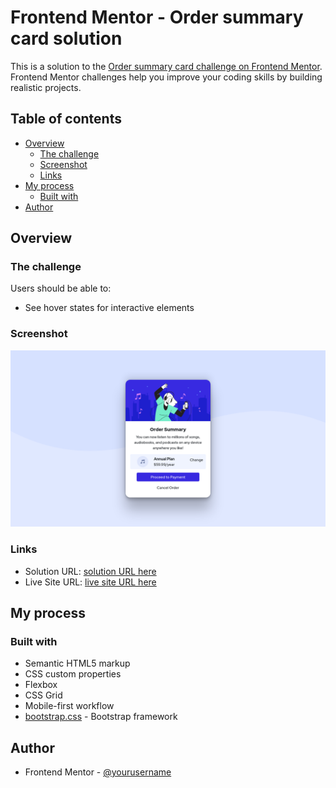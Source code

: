 # Frontend Mentor - Order summary card solution

This is a solution to the [Order summary card challenge on Frontend Mentor](https://www.frontendmentor.io/challenges/order-summary-component-QlPmajDUj). Frontend Mentor challenges help you improve your coding skills by building realistic projects. 

## Table of contents

- [Overview](#overview)
  - [The challenge](#the-challenge)
  - [Screenshot](#screenshot)
  - [Links](#links)
- [My process](#my-process)
  - [Built with](#built-with)
- [Author](#author)

## Overview

### The challenge

Users should be able to:

- See hover states for interactive elements

### Screenshot

![Design](./design/desktop-preview.png)


### Links

- Solution URL: [solution URL here](https://github.com/green-cyber/order_summary_component)
- Live Site URL: [live site URL here](https://green-cyber.github.io/order_summary_component/)

## My process

### Built with

- Semantic HTML5 markup
- CSS custom properties
- Flexbox
- CSS Grid
- Mobile-first workflow
- [bootstrap.css](https://getbootstrap.com/) - Bootstrap framework

## Author

- Frontend Mentor - [@yourusername](https://www.frontendmentor.io/profile/green-cyber)
